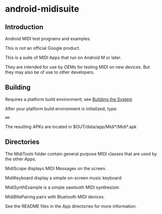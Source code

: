 # android-midisuite

## Introduction

Android MIDI test programs and examples.

This is not an official Google product.

This is a suite of MIDI Apps that run on Android M or later.

They are intended for use by OEMs for testing MIDI
on new devices. But they may also be of use to
other developers.

## Building

Requires a platform build environment; see
[Building the System](https://source.android.com/source/building.html)

After your platform build environment is initialized, type:

```
mm
```

The resulting APKs are located in $OUT/data/app/Midi\*/Midi\*.apk

## Directories

The MidiTools folder contain general purpose MIDI classes
that are used by the other Apps.

MidiScope displays MIDI Messages on the screen.

MidiKeyboard display a simple on-screen music keyboard.

MidiSynthExample is a simple sawtooth MIDI synthesizer.

MidiBtlePairing pairs with Bluetooth MIDI devices.

See the README files in the App directories for more information.
